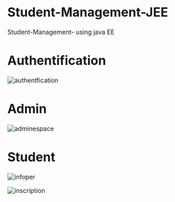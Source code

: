 # Student-Management-JEE
Student-Management- using java EE
# Authentification
![authentfication](https://github.com/ikhlas1936/Student-Management-JEE/assets/129891260/d5478d35-11c8-4936-8b5b-a12ebe0f1185)
# Admin
![adminespace](https://github.com/ikhlas1936/Student-Management-JEE/assets/129891260/389b356c-adb7-470f-acf3-733d40d46eca)

# Student

![infoper](https://github.com/ikhlas1936/Student-Management-JEE/assets/129891260/5f004b4b-c81f-417f-939a-94ea9fac8705)


![inscription](https://github.com/ikhlas1936/Student-Management-JEE/assets/129891260/3765575a-3f0e-4b40-ac92-95ef29054178)
